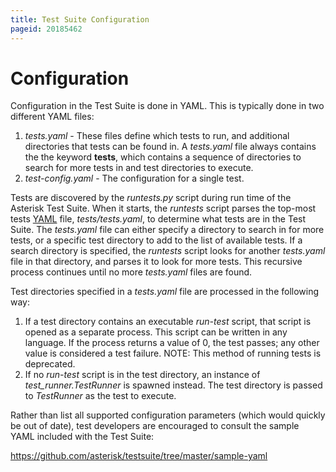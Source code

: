 ```yaml
---
title: Test Suite Configuration
pageid: 20185462
---
```


Configuration
=============

Configuration in the Test Suite is done in YAML. This is typically done in two different YAML files:

1. *tests.yaml* - These files define which tests to run, and additional directories that tests can be found in. A *tests.yaml* file always contains the the keyword **tests**, which contains a sequence of directories to search for more tests in and test directories to execute.
2. *test-config.yaml* - The configuration for a single test.

Tests are discovered by the *runtests.py* script during run time of the Asterisk Test Suite. When it starts, the *runtests* script parses the top-most tests [YAML](http://www.yaml.org/) file, *tests/tests.yaml*, to determine what tests are in the Test Suite. The *tests.yaml* file can either specify a directory to search in for more tests, or a specific test directory to add to the list of available tests. If a search directory is specified, the *runtests* script looks for another *tests.yaml* file in that directory, and parses it to look for more tests. This recursive process continues until no more *tests.yaml* files are found.

Test directories specified in a *tests.yaml* file are processed in the following way:

1. If a test directory contains an executable *run-test* script, that script is opened as a separate process. This script can be written in any language. If the process returns a value of 0, the test passes; any other value is considered a test failure.  NOTE: This method of running tests is deprecated.
2. If no *run-test* script is in the test directory, an instance of *test_runner.TestRunner* is spawned instead. The test directory is passed to *TestRunner* as the test to execute.



Rather than list all supported configuration parameters (which would quickly be out of date), test developers are encouraged to consult the sample YAML included with the Test Suite:

<https://github.com/asterisk/testsuite/tree/master/sample-yaml>



